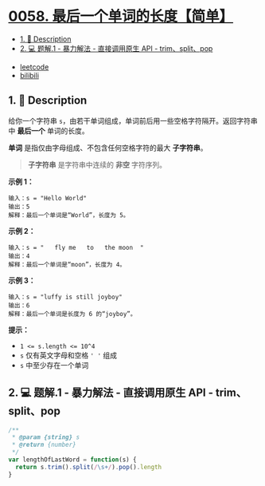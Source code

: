 # [0058. 最后一个单词的长度【简单】](https://github.com/Tdahuyou/leetcode/tree/main/0058.%20%E6%9C%80%E5%90%8E%E4%B8%80%E4%B8%AA%E5%8D%95%E8%AF%8D%E7%9A%84%E9%95%BF%E5%BA%A6%E3%80%90%E7%AE%80%E5%8D%95%E3%80%91)

<!-- region:toc -->
- [1. 📝 Description](#1--description)
- [2. 💻 题解.1 - 暴力解法 - 直接调用原生 API - trim、split、pop](#2--题解1---暴力解法---直接调用原生-api---trimsplitpop)
<!-- endregion:toc -->
- [leetcode](https://leetcode.cn/problems/length-of-last-word/)
- [bilibili](https://www.bilibili.com/video/BV1DivNejEb1/)

## 1. 📝 Description

给你一个字符串 `s`，由若干单词组成，单词前后用一些空格字符隔开。返回字符串中 **最后一个** 单词的长度。

**单词** 是指仅由字母组成、不包含任何空格字符的最大 **子字符串**。

> **子字符串** 是字符串中连续的 **非空** 字符序列。

**示例 1：**
```
输入：s = "Hello World"
输出：5
解释：最后一个单词是“World”，长度为 5。
```
**示例 2：**
```
输入：s = "   fly me   to   the moon  "
输出：4
解释：最后一个单词是“moon”，长度为 4。
```
**示例 3：**
```
输入：s = "luffy is still joyboy"
输出：6
解释：最后一个单词是长度为 6 的“joyboy”。
```
**提示：**

- `1 <= s.length <= 10^4`
- `s` 仅有英文字母和空格 `' '` 组成
- `s` 中至少存在一个单词

## 2. 💻 题解.1 - 暴力解法 - 直接调用原生 API - trim、split、pop

```javascript
/**
 * @param {string} s
 * @return {number}
 */
var lengthOfLastWord = function(s) {
  return s.trim().split(/\s+/).pop().length
}
```









